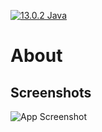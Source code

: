 

[![13.0.2 Java](https://img.shields.io/badge/Java-13.0.2-blue.svg)](https://opensource.org/licenses/)



# About


## Screenshots

![App Screenshot](DevopsFinalProject/WebContent/WEB-INF/resources/GitCapture.PNG?text=App+Screenshot+Here)

